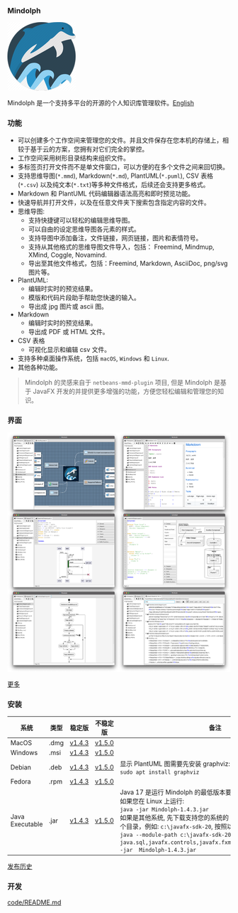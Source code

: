 ### Mindolph

![](../DemoWorkspace/app_30.png)

Mindolph 是一个支持多平台的开源的个人知识库管理软件。[English](../README.md)


### 功能
* 可以创建多个工作空间来管理您的文件。并且文件保存在您本机的存储上，相较于基于云的方案，您拥有对它们完全的掌控。
* 工作空间采用树形目录结构来组织文件。
* 多标签页打开文件而不是单文件窗口，可以方便的在多个文件之间来回切换。
* 支持思维导图(`*.mmd`), Markdown(`*.md`), PlantUML(`*.puml`), CSV 表格(`*.csv`) 以及纯文本(`*.txt`)等多种文件格式，后续还会支持更多格式。
* Markdown 和 PlantUML 代码编辑器语法高亮和即时预览功能。  
* 快速导航并打开文件，以及在任意文件夹下搜索包含指定内容的文件。  
* 思维导图:
	* 支持快捷键可以轻松的编辑思维导图。
	* 可以自由的设定思维导图各元素的样式。
	* 支持导图中添加备注，文件链接，网页链接，图片和表情符号。
	* 支持从其他格式的思维导图文件导入，包括： Freemind, Mindmup, XMind, Coggle, Novamind.
	* 导出至其他文件格式，包括：Freemind, Markdown, AsciiDoc, png/svg 图片等。
* PlantUML:
	* 编辑时实时的预览结果。
	* 模版和代码片段助手帮助您快速的输入。
	* 导出成 jpg 图片或 ascii 图。
* Markdown
	* 编辑时实时的预览结果。
	* 导出成 PDF 或 HTML 文件。
* CSV 表格
	* 可视化显示和编辑 csv 文件。
* 支持多种桌面操作系统，包括 `macOS`, `Windows` 和 `Linux`.
* 其他各种功能。

> Mindolph 的灵感来自于 `netbeans-mmd-plugin` 项目, 但是 Mindolph 是基于 JavaFX 开发的并提供更多增强的功能，方便您轻松编辑和管理您的知识。


### 界面
![](main.png)

[更多](screenshots.md)


### 安装

|系统|类型|稳定版|不稳定版|备注|
|----|----|----|----|----|
|MacOS|.dmg|[v1.4.3](https://github.com/mindolph/Mindolph/releases/download/v1.4.3/Mindolph-1.4.3.dmg)|[v1.5.0](https://github.com/mindolph/Mindolph/releases/download/v1.5.0/Mindolph-1.5.0.dmg)| |
|Windows|.msi|[v1.4.3](https://github.com/mindolph/Mindolph/releases/download/v1.4.3/Mindolph-1.4.3.dmg)|[v1.5.0](https://github.com/mindolph/Mindolph/releases/download/v1.5.0/Mindolph-1.5.0.msi)| |
|Debian|.deb|[v1.4.3](https://github.com/mindolph/Mindolph/releases/download/v1.4.3/Mindolph-1.4.3.deb)|[v1.5.0](https://github.com/mindolph/Mindolph/releases/download/v1.5.0/Mindolph-1.5.0.deb)|	显示 PlantUML 图需要先安装 graphviz:  </br>  `sudo apt install graphviz`|
|Fedora|.rpm|[v1.4.3](https://github.com/mindolph/Mindolph/releases/download/v1.4.3/Mindolph-1.4.3.rpm)|[v1.5.0](https://github.com/mindolph/Mindolph/releases/download/v1.5.0/Mindolph-1.5.0.rpm)| |
|Java Executable|.jar|[v1.4.3](https://github.com/mindolph/Mindolph/releases/download/v1.4.3/Mindolph-1.4.3.jar)|[v1.5.0](https://github.com/mindolph/Mindolph/releases/download/v1.5.0/Mindolph-1.5.0.jar)| Java 17 是运行 Mindolph 的最低版本要求.   	</br> 如果您在 Linux 上运行:   </br> `java -jar Mindolph-1.4.3.jar`  </br> 如果是其他系统, 先下载支持您的系统的 JavaFX SDK 并解压缩到某个目录，例如: `c:\javafx-sdk-20`, 按照以下方式运行:     </br>`java --module-path c:\javafx-sdk-20\lib --add-modules java.sql,javafx.controls,javafx.fxml,javafx.swing,javafx.web -jar  Mindolph-1.4.3.jar` |



[发布历史](release_notes.md)


### 开发

[code/README.md](../code/README.md)

